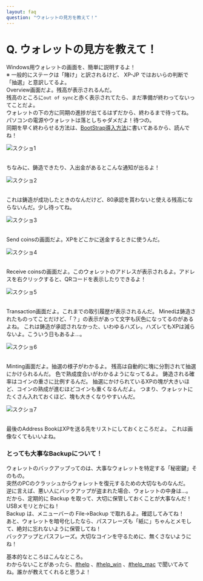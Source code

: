 ```yaml
---
layout: faq
question: "ウォレットの見方を教えて！"
---
```


# Q. ウォレットの見方を教えて！  

Windows用ウォレットの画面を、簡単に説明するよ！  
※ 一般的にステークは「賭け」と訳されるけど、 XP-JP ではおいらの判断で「抽選」と意訳してるよ。  
Overview画面だよ。残高が表示されるんだ。  
残高のところに`out of sync`と赤く表示されてたら、まだ準備が終わってないってことだよ。  
ウォレットの下の方に同期の進捗が出てるはずだから、終わるまで待ってね。  
パソコンの電源やウォレットは落としちゃダメだよ！待つの。  
同期を早く終わらせる方法は、[BootStrap導入方法]({{site.baseurl}}/official/2017/12/16/SuperBootstrap.html)に書いてあるから、読んでね！  

![スクショ1]({{site.baseurl}}/images/faqs/q0014/XP1.jpg)  

<br>
ちなみに、鋳造できたり、入出金があるとこんな通知が出るよ！  

![スクショ2]({{site.baseurl}}/images/faqs/q0014/XP2.jpg)  

<br>
これは鋳造が成功したときのなんだけど、80承認を貰わないと使える残高にならないんだ。少し待ってね。  

![スクショ3]({{site.baseurl}}/images/faqs/q0014/XP3.jpg)  

<br>
Send coinsの画面だよ。XPをどこかに送金するときに使うんだ。  

![スクショ4]({{site.baseurl}}/images/faqs/q0014/XP4.jpg)  

<br>
Receive coinsの画面だよ。このウォレットのアドレスが表示されるよ。アドレスを右クリックすると、QRコードを表示したりできるよ！  

![スクショ5]({{site.baseurl}}/images/faqs/q0014/XP5.jpg)  

<br>
Transaction画面だよ。これまでの取引履歴が表示されるんだ。  
Minedは鋳造されたものってことだけど、「？」の表示があって文字も灰色になってるのがあるよね。  
これは鋳造が承認されなかった、いわゆるハズレ。ハズレてもXPは減らないよ。こういう日もあるよ…。  

![スクショ6]({{site.baseurl}}/images/faqs/q0014/XP6.jpg)  

<br>
Minting画面だよ。抽選の様子がわかるよ。  
残高は自動的に塊に分割されて抽選にかけられるんだ。  
色で熟成度合いがわかるようになってるよ。  
鋳造される確率はコインの重さに比例するんだ。  
抽選にかけられているXPの塊が大きいほど、コインの熟成が進むほどコインも重くなるんだよ。  
つまり、ウォレットにたくさん入れておくほど、塊も大きくなりやすいんだ。  

![スクショ7]({{site.baseurl}}/images/faqs/q0014/XP7.jpg)  

<br>
最後のAddress BookはXPを送る先をリストにしておくところだよ。  
これは画像なくてもいいよね。  

### とっても大事なBackupについて！  
ウォレットのバックアップってのは、大事なウォレットを特定する「秘密鍵」そのもの。  
突然のPCのクラッシュからウォレットを復元するための大切なものなんだ。  
逆に言えば、悪い人にバックアップが盗まれた場合、ウォレットの中身は…。  
だから、定期的に Backup を取って、大切に保管しておくことが大事なんだ！USBメモリとかにね！  
Backup は、メニューバーの File→Backup で取れるよ。確認してみてね！  
あと、ウォレットを暗号化したなら、パスフレーズも「紙に」ちゃんとメモして、絶対に忘れないように保管してね！  
バックアップとパスフレーズ。大切なコインを守るために、無くさないようにね！  

基本的なところはこんなところ。  
わからないことがあったら、[#help](https://discord.gg/FTjxxNn) 、[#help_win](https://discord.gg/hBKJwsW) 、[#help_mac](https://discord.gg/NmvYTd) で聞いてみてね。誰かが教えてくれると思うよ！  
